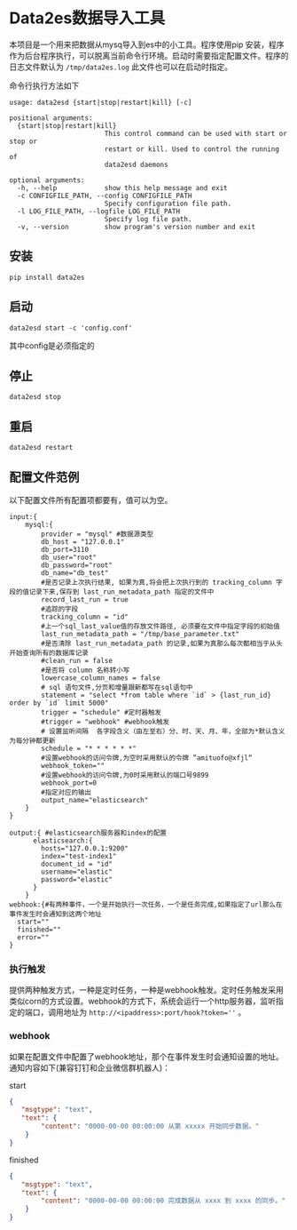# Data2es数据导入工具

本项目是一个用来把数据从mysq导入到es中的小工具。程序使用pip 安装，程序作为后台程序执行，可以脱离当前命令行环境。启动时需要指定配置文件。程序的日志文件默认为 ```/tmp/data2es.log``` 此文件也可以在启动时指定。

命令行执行方法如下

```shell
usage: data2esd {start|stop|restart|kill} [-c]

positional arguments:
  {start|stop|restart|kill}
                        This control command can be used with start or stop or
                        restart or kill. Used to control the running of
                        data2esd daemons

optional arguments:
  -h, --help            show this help message and exit
  -c CONFIGFILE_PATH, --config CONFIGFILE_PATH
                        Specify configuration file path.
  -l LOG_FILE_PATH, --logfile LOG_FILE_PATH
                        Specify log file path.
  -v, --version         show program's version number and exit
```

## 安装

```shell
pip install data2es
```

## 启动

```shell
data2esd start -c 'config.conf'
```

其中config是必须指定的

## 停止

```shell
data2esd stop
```

## 重启

```shell
data2esd restart
```

## 配置文件范例

 以下配置文件所有配置项都要有，值可以为空。

```hocon
input:{
    mysql:{
        provider = "mysql" #数据源类型        
        db_host = "127.0.0.1"
        db_port=3110
        db_user="root"
        db_password="root"
        db_name="db_test"
        #是否记录上次执行结果, 如果为真,将会把上次执行到的 tracking_column 字段的值记录下来,保存到 last_run_metadata_path 指定的文件中
        record_last_run = true
        #追踪的字段
        tracking_column = "id"        
        #上一个sql_last_value值的存放文件路径, 必须要在文件中指定字段的初始值
        last_run_metadata_path = "/tmp/base_parameter.txt"
        #是否清除 last_run_metadata_path 的记录,如果为真那么每次都相当于从头开始查询所有的数据库记录
        #clean_run = false
        #是否将 column 名称转小写
        lowercase_column_names = false
        # sql 语句文件,分页和增量跟新都写在sql语句中
        statement = "select *from table where `id` > {last_run_id} order by `id` limit 5000"
        trigger = "schedule" #定时器触发
        #trigger = "webhook" #webhook触发
        # 设置监听间隔  各字段含义（由左至右）分、时、天、月、年，全部为*默认含义为每分钟都更新
        schedule = "* * * * * *"
        #设置webhook的访问令牌,为空时采用默认的令牌 ”amituofo@xfjl“
        webhook_token=""
        #设置webhook的访问令牌,为0时采用默认的端口号9899
        webhook_port=0        
        #指定对应的输出
        output_name="elasticsearch"
    }   
}

output:{ #elasticsearch服务器和index的配置
      elasticsearch:{
        hosts="127.0.0.1:9200"        
        index="test-index1"
        document_id = "id"
        username="elastic"
        password="elastic"
      }       
    }
webhook:{#有两种事件，一个是开始执行一次任务，一个是任务完成,如果指定了url那么在事件发生时会通知到这两个地址
  start=""
  finished=""
  error=""
}

```

### 执行触发

提供两种触发方式，一种是定时任务，一种是webhook触发。定时任务触发采用类似corn的方式设置。webhook的方式下，系统会运行一个http服务器，监听指定的端口，调用地址为 ```http://<ipaddress>:port/hook?token=''``` 。 

### webhook

如果在配置文件中配置了webhook地址，那个在事件发生时会通知设置的地址。通知内容如下(兼容钉钉和企业微信群机器人)：

start

```json
{
   "msgtype": "text",
   "text": {
        "content": "0000-00-00 00:00:00 从第 xxxxx 开始同步数据。"
    }
}
```



finished

```json
{
   "msgtype": "text",
   "text": {
        "content": "0000-00-00 00:00:00 完成数据从 xxxx 到 xxxx 的同步。"
    }
}
```

